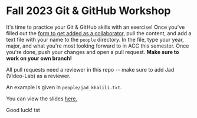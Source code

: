 # Fall 2023 Git & GitHub Workshop

It's time to practice your Git & GitHub skills with an exercise! Once you've filled out the [form to get added as a collaborator](https://tx.ag/f23gitgithub), pull the content, and add a text file with your name to the `people` directory. In the file, type your year, major, and what you're most looking forward to in ACC this semester. Once you're done, push your changes and open a pull request. **Make sure to work on your own branch!**

All pull requests need a reviewer in this repo -- make sure to add Jad (Video-Lab) as a reviewer.

An example is given in `people/jad_khalili.txt`.

You can view the slides [here.](https://tx.ag/fall23gitslides)

Good luck!
tst